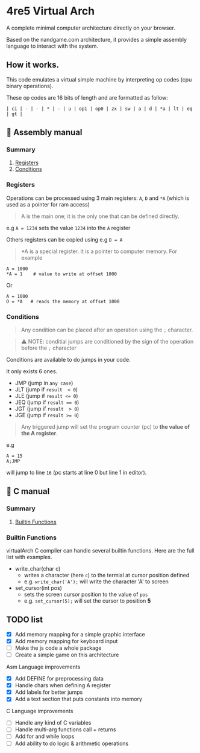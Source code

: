 # 4re5 Virtual Arch
A complete minimal computer architecture directly on your browser.

Based on the nandgame.com architecture, it provides a simple assembly language to interact with the system.

## How it works.
This code emulates a virtual simple machine by interpreting op codes (cpu binary operations).

These op codes are 16 bits of length and are formatted as follow:

    | ci | - | - | * | - | u | op1 | op0 | zx | sw | a | d | *a | lt | eq | gt |


## :book: Assembly manual
### Summary
1. [Registers](#registers)
2. [Conditions](#conditions)


### Registers
Operations can be processed using 3 main registers: `A`, `D` and `*A` (which is used as a pointer for ram access)

> A is the main one; it is the only one that can be defined directly.

e.g `A = 1234` sets the value `1234` into the `A` register

Others registers can be copied using e.g `D = A`

> *A is a special register. It is a pointer to computer memory.
For example
```
A = 1000
*A = 1    # value to write at offset 1000
```
Or
```
A = 1000
D = *A   # reads the memory at offset 1000
```


### Conditions
> Any condition can be placed after an operation using the `;` character.

> :warning: NOTE: conditial jumps are conditioned by the sign of the operation before the `;` character 

Conditions are available to do jumps in your code.

It only exists 6 ones.

- JMP (jump in `any case`)
- JLT (jump if `result  < 0`)
- JLE (jump if `result <= 0`)
- JEQ (jump if `result == 0`)
- JGT (jump if `result  > 0`)
- JGE (jump if `result >= 0`)

> Any triggered jump will set the program counter (pc) to **the value of the A register**.

e.g
```
A = 15
A;JMP
```
will jump to line `16` (pc starts at line 0 but line 1 in editor).


## :book: C manual
### Summary
1. [Builtin Functions](#builtin-functions)

### Builtin Functions
virtualArch C compiler can handle several builtin functions.
Here are the full list with examples.

- write_char(char c)
    - writes a character (here `c`) to the termial at cursor position defined
    - e.g. `write_char('A');` will write the character 'A' to screen
- set_cursor(int pos)
    - sets the screen cursor position to the value of `pos`
    - e.g. `set_cursor(5);` will set the cursor to position **5**


## TODO list
- [x] Add memory mapping for a simple graphic interface
- [x] Add memory mapping for keyboard input
- [ ] Make the js code a whole package
- [ ] Create a simple game on this architecture

Asm Language improvements
- [x] Add DEFINE for preprocessing data
- [x] Handle chars when defining A register
- [x] Add labels for better jumps
- [x] Add a text section that puts constants into memory

C Language improvements
- [ ] Handle any kind of C variables
- [ ] Handle multi-arg functions call + returns
- [ ] Add for and while loops
- [ ] Add ability to do logic & arithmetic operations